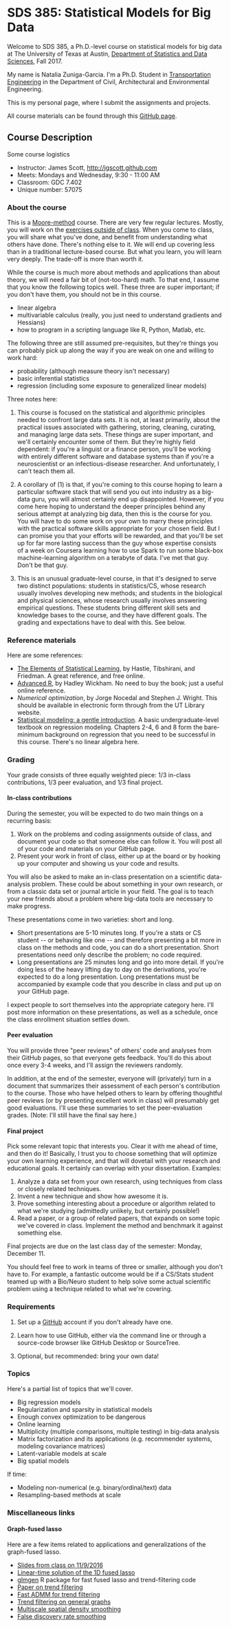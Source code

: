 # SDS 385: Statistical Models for Big Data 

Welcome to SDS 385, a Ph.D.-level course on statistical models for big data at The University of Texas at Austin, [Department of Statistics and Data Sciences](https://stat.utexas.edu/), Fall 2017.  

My name is Natalia Zuniga-Garcia. I'm a Ph.D. Student in [Transportation Engineering](http://caee.utexas.edu/research/specialities/trans) in the Department of Civil, Architectural and Environmental Engineering. 

This is my personal page, where I submit the assignments and projects.

All course materials can be found through this [GitHub page](https://github.com/jgscott/SDS385).  

## Course Description

Some course logistics   
- Instructor: James Scott, <http://jgscott.github.com>  
- Meets: Mondays and Wednesday, 9:30 - 11:00 AM
- Classroom: GDC 7.402
- Unique number: 57075  

### About the course

This is a [Moore-method](https://en.wikipedia.org/wiki/Moore_method) course.  There are very few regular lectures.  Mostly, you will work on the [exercises outside of class](exercises/).  When you come to class, you will share what you've done, and benefit from understanding what others have done.  There's nothing else to it.  We will end up covering less than in a traditional lecture-based course.  But what you learn, you will learn very deeply.  The trade-off is more than worth it.   

While the course is much more about methods and applications than about theory, we will need a fair bit of (not-too-hard) math.  To that end, I assume that you know the following topics well.  These three are super important; if you don't have them, you should not be in this course.  
- linear algebra  
- multivariable calculus (really, you just need to understand gradients and Hessians)  
- how to program in a scripting language like R, Python, Matlab, etc.  

The following three are still assumed pre-requisites, but they're things you can probably pick up along the way if you are weak on one and willing to work hard:
- probability (although measure theory isn't necessary)  
- basic inferential statistics   
- regression (including some exposure to generalized linear models)  

Three notes here:  

1.  This course is focused on the statistical and algorithmic principles needed to confront large data sets.  It is not, at least primarily, about the practical issues associated with gathering, storing, cleaning, curating, and managing large data sets.  These things are super important, and we'll certainly encounter some of them.  But they're highly field dependent: if you're a linguist or a finance person, you'll be working with entirely different software and database systems than if you're a neuroscientist or an infectious-disease researcher.  And unfortunately, I can't teach them all.  

2. A corollary of (1) is that, if you're coming to this course hoping to learn a particular software stack that will send you out into industry as a big-data guru, you will almost certainly end up disappointed.  However, if you come here hoping to understand the deeper principles behind any serious attempt at analyzing big data, then this is the course for you.  You will have to do some work on your own to marry these principles with the practical software skills appropriate for your chosen field.  But I can promise you that your efforts will be rewarded, and that you'll be set up for far more lasting success than the guy whose expertise consists of a week on Coursera learning how to use Spark to run some black-box machine-learning algorithm on a terabyte of data.  I've met that guy.  Don't be that guy.  

3. This is an unusual graduate-level course, in that it's designed to serve two distinct populations: students in statistics/CS, whose research usually involves developing new methods; and students in the biological and physical sciences, whose research usually involves answering empirical questions.  These students bring different skill sets and knowledge bases to the course, and they have different goals.  The grading and expectations have to deal with this.  See below.  


### Reference materials  

Here are some references:  

- [The Elements of Statistical Learning](https://web.stanford.edu/~hastie/ElemStatLearn/), by Hastie, Tibshirani, and Friedman.  A great reference, and free online.  
 - [Advanced R](http://adv-r.had.co.nz/), by Hadley Wickham.  No need to buy the book; just a useful online reference.    
 - _Numerical optimization_, by Jorge Nocedal and Stephen J. Wright.  This should be available in electronic form through from the UT Library website.  
- [Statistical modeling: a gentle introduction](misc/stat_models.pdf).  A basic undergraduate-level textbook on regression modeling.  Chapters 2-4, 6 and 8 form the bare-minimum background on regression that you need to be successful in this course.  There's no linear algebra here.  

### Grading

Your grade consists of three equally weighted piece: 1/3 in-class contributions, 1/3 peer evaluation, and 1/3 final project.

#### In-class contributions

During the semester, you will be expected to do two main things on a recurring basis:  
1) Work on the problems and coding assignments outside of class, and document your code so that someone else can follow it.  You will post all of your code and materials on your GitHub page.  
2) Present your work in front of class, either up at the board or by hooking up your computer and showing us your code and results.  

You will also be asked to make an in-class presentation on a scientific data-analysis problem.  These could be about something in your own research, or from a classic data set or journal article in your field.  The goal is to teach your new friends about a problem where big-data tools are necessary to make progress. 
 
These presentations come in two varieties: short and long.  
- Short presentations are 5-10 minutes long.  If you're a stats or CS student -- or behaving like one -- and therefore presenting a bit more in class on the methods and code, you can do a short presentation.  Short presentations need only describe the problem; no code required.  
- Long presentations are 25 minutes long and go into more detail.  If you're doing less of the heavy lifting day to day on the derivations, you're expected to do a long presentation.  Long presentations must be accompanied by example code that you describe in class and put up on your GitHub page.  

I expect people to sort themselves into the appropriate category here.  I'll post more information on these presentations, as well as a schedule, once the class enrollment situation settles down.  


#### Peer evaluation

You will provide three "peer reviews" of others' code and analyses from their GitHub pages, so that everyone gets feedback.  You'll do this about once every 3-4 weeks, and I'll assign the reviewers randomly.  

In addition, at the end of the semester, everyone will (privately) turn in a document that summarizes their assessment of each person's contribution to the course.  Those who have helped others to learn by offering thoughtful peer reviews (or by presenting excellent work in class) will presumably get good evaluations.  I'll use these summaries to set the peer-evaluation grades.  (Note: I'll still have the final say here.)  


#### Final project  

Pick some relevant topic that interests you.  Clear it with me ahead of time, and then do it!  Basically, I trust you to choose something that will optimize your own learning experience, and that will dovetail with your research and educational goals.  It certainly can overlap with your dissertation.  Examples:  
1) Analyze a data set from your own research, using techniques from class or closely related techniques.  
2) Invent a new technique and show how awesome it is.  
3) Prove something interesting about a procedure or algorithm related to what we're studying (admittedly unlikely, but certainly possible!)  
4) Read a paper, or a group of related papers, that expands on some topic we've covered in class.  Implement the method and benchmark it against something else.  

Final projects are due on the last class day of the semester: Monday, December 11.  

You should feel free to work in teams of three or smaller, although you don't have to.  For example, a fantastic outcome would be if a CS/Stats student teamed up with a Bio/Neuro student to help solve some actual scientific problem using a technique related to what we're covering.  


### Requirements  

1) Set up a [GitHub](www.github.com) account if you don't already have one.  

2) Learn how to use GitHub, either via the command line or through a source-code browser like GitHub Desktop or SourceTree.   

3) Optional, but recommended: bring your own data!  


### Topics

Here's a partial list of topics that we'll cover.   

- Big regression models  
- Regularization and sparsity in statistical models  
- Enough convex optimization to be dangerous  
- Online learning  
- Multiplicity (multiple comparisons, multiple testing) in big-data analysis   
- Matrix factorization and its applications (e.g. recommender systems, modeling covariance matrices)    
- Latent-variable models at scale  
- Big spatial models  

If time:
- Modeling non-numerical (e.g. binary/ordinal/text) data  
- Resampling-based methods at scale  


### Miscellaneous links  

#### Graph-fused lasso    

Here are a few items related to applications and generalizations of the graph-fused lasso.

- [Slides from class on 11/9/2016](misc/class_version.pdf)  
- [Linear-time solution of the 1D fused lasso](http://www.tandfonline.com/doi/abs/10.1080/10618600.2012.681238)    
- [glmgen](https://github.com/statsmaths/glmgen) R package for fast fused lasso and trend-filtering code  
- [Paper on trend filtering](https://arxiv.org/abs/1304.2986)  
- [Fast ADMM for trend filtering](https://arxiv.org/abs/1406.2082)  
- [Trend filtering on general graphs](https://arxiv.org/abs/1410.7690)  
- [Multiscale spatial density smoothing](https://arxiv.org/abs/1507.07271)  
- [False discovery rate smoothing](https://arxiv.org/abs/1411.6144)  
